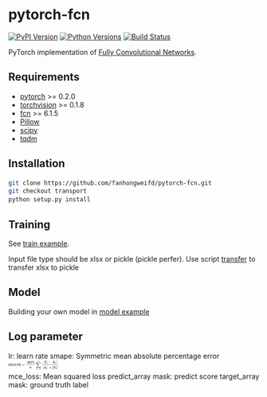 # pytorch-fcn

[![PyPI Version](https://img.shields.io/pypi/v/torchfcn.svg)](https://pypi.python.org/pypi/torchfcn)
[![Python Versions](https://img.shields.io/pypi/pyversions/torchfcn.svg)](https://pypi.org/project/torchfcn)
[![Build Status](https://travis-ci.org/wkentaro/pytorch-fcn.svg?branch=master)](https://travis-ci.org/wkentaro/pytorch-fcn)

PyTorch implementation of [Fully Convolutional Networks](https://github.com/shelhamer/fcn.berkeleyvision.org).


## Requirements

- [pytorch](https://github.com/pytorch/pytorch) >= 0.2.0
- [torchvision](https://github.com/pytorch/vision) >= 0.1.8
- [fcn](https://github.com/wkentaro/fcn) >= 6.1.5
- [Pillow](https://github.com/python-pillow/Pillow)
- [scipy](https://github.com/scipy/scipy)
- [tqdm](https://github.com/tqdm/tqdm)


## Installation

```bash
git clone https://github.com/fanhongweifd/pytorch-fcn.git
git checkout transport
python setup.py install
```

## Training

See [train example](examples/voc/train.sh).

Input file type should be xlsx or pickle (pickle perfer).
Use script [transfer](torchfcn/datasets/transport.py) to transfer xlsx to pickle


## Model
Building your own model in [model example](torchfcn/models/fcn8s_pm25.py)


## Log parameter
lr: learn rate
smape: Symmetric mean absolute percentage error
<img src=".readme/smape.svg" width="20%" />  
mce_loss: Mean squared loss
predict_array mask: predict score
target_array mask: ground truth label